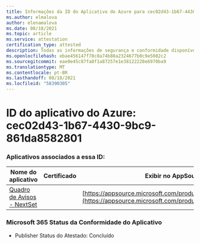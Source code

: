 ```yaml
---
title: Informações da ID do Aplicativo do Azure para cec02d43-1b67-4430-9bc9-861da8582801
ms.author: elmalova
author: elenamalova
ms.date: 08/18/2021
ms.topic: article
ms.service: attestation
certification_type: attested
description: Todas as informações de segurança e conformidade disponíveis para cec02d43-1b67-4430-9bc9-861da8582801.
ms.openlocfilehash: ebae456147f78c8a74b88a2324677b0c9e5082c2
ms.sourcegitcommit: eae0e45c87fa8f1a87257e1e38122228e6970ba9
ms.translationtype: MT
ms.contentlocale: pt-BR
ms.lasthandoff: 08/18/2021
ms.locfileid: "58390305"
---
```

# <a name="azure-app-id-cec02d43-1b67-4430-9bc9-861da8582801"></a>ID do aplicativo do Azure: cec02d43-1b67-4430-9bc9-861da8582801


### <a name="apps-associated-with-this-id"></a>Aplicativos associados a essa ID:
| **Nome do aplicativo** | **Certificado** | **Exibir no AppSource** |
|--------------|---------------|-----------------------|
| [Quadro de Avisos - NextSet](https://docs.microsoft.com/microsoft-365-app-certification/forward/WA200002122) |  | [https://appsource.microsoft.com/product/office/WA200002122](https://appsource.microsoft.com/product/office/WA200002122) |

### <a name="microsoft-365-app-compliance-status"></a>Microsoft 365 Status da Conformidade do Aplicativo
- Publisher Status do Atestado: Concluído
